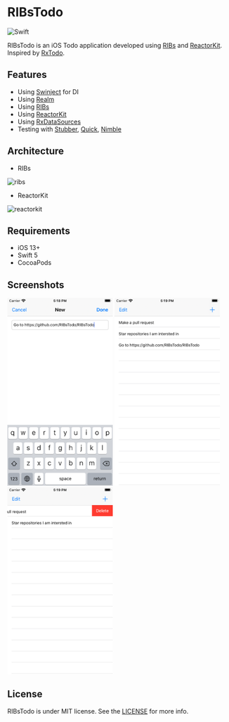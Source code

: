 RIBsTodo
======

![Swift](https://img.shields.io/badge/Swift-5.0-orange.svg)

RIBsTodo is an iOS Todo application developed using [RIBs](https://github.com/uber/RIBs) and [ReactorKit](https://github.com/devxoul/ReactorKit). Inspired by [RxTodo](https://github.com/devxoul/RxTodo).

Features
--------
* Using [Swinject](https://github.com/Swinject/Swinject) for DI
* Using [Realm](https://github.com/realm/realm-cocoa)
* Using [RIBs](https://github.com/uber/RIBs)
* Using [ReactorKit](https://github.com/devxoul/ReactorKit)
* Using [RxDataSources](https://github.com/RxSwiftCommunity/RxDataSources)
* Testing with [Stubber](https://github.com/devxoul/Stubber), [Quick](https://github.com/Quick/Quick), [Nimble](https://github.com/Quick/Nimble)

Architecture
------------
- RIBs
<img alt="ribs" src="https://github.com/uber/ribs/raw/assets/documentation/ribs.png">

- ReactorKit
<img alt="reactorkit" src="https://cloud.githubusercontent.com/assets/931655/25098066/2de21a28-23e2-11e7-8a41-d33d199dd951.png">

Requirements
------------

* iOS 13+
* Swift 5
* CocoaPods

Screenshots
-----------
<img width="240" src="images/../RIBsTodo/Resources/Simulator%20Screen%20Shot%20-%20iPhone%208%20-%202020-05-05%20at%2017.18.51.png"> <img width="240" src="images/../RIBsTodo/Resources/Simulator%20Screen%20Shot%20-%20iPhone%208%20-%202020-05-05%20at%2017.19.30.png"> <img width="240" src="images/../RIBsTodo/Resources/Simulator%20Screen%20Shot%20-%20iPhone%208%20-%202020-05-05%20at%2017.19.59.png">


License
-------

RIBsTodo is under MIT license. See the [LICENSE](LICENSE) for more info.
